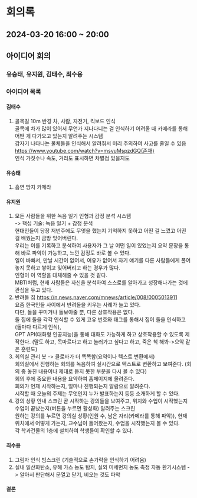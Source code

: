 # 회의록
## 2024-03-20 16:00 ~ 20:00
## 아이디어 회의
### 유승태, 유지원, 김태수, 최수용

### 아이디어 목록
   
#### 김태수
1. 골목길 10m 반경 차, 사람, 자전거, 킥보드 인식   
골목에 차가 많이 있어서 무언가 지나다니는 걸 인식하기 어려울 때 카메라를 통해 어떤 게 다가오고 있는지 알려주는 시스템   
갑자기 나타나는 물체들을 인식해서 알려줘서 미리 주의하여 사고를 줄일 수 있음   
https://www.youtube.com/watch?v=msvuMspzdGQ(존재)   
인식 가짓수나 속도, 거리도 표시하면 차별점 있을지도
    
#### 유승태
1. 흡연 방지 카메라   
   
#### 유지원
1. 모든 사람들을 위한 녹음 일기 인형과 감정 분석 시스템   
-> 핵심 기술: 녹음 일기 + 감정 분석   
현대인들이 당장 저번주에도 무엇을 했는지 기억하지 못하고 어떤 걸 느꼈고 어떤 걸 배웠는지 금방 잊어버린다.   
우리는 이를 기록하고 분석하여 사용자가 그 날 어떤 일이 있었는지 요약 문장을 통해 바로 파악이 가능하고, 느낀 감정도 바로 볼 수 있다.   
일이 바빠서, 만날 시간이 없어서, 여유가 없어서 자기 얘기를 다른 사람들에게 풀어놓지 못하고 쌓이고 잊어버리고 하는 경우가 많다.   
인형이 이 역할을 대체해줄 수 있을 것 같다.   
MBTI처럼, 현재 사람들은 자신을 분석하여 스스로를 알아가고 성장해나가는 것에 관심을 두고 있다.   
2. 반려돌 집
https://n.news.naver.com/mnews/article/008/0005013911   
요즘 한국인들 사이에서 반려돌을 키우는 사례가 늘고 있다.   
다만, 돌을 꾸미거나 돌보아줄 뿐, 다른 상호작용은 없다.   
돌 집에 돌을 각각 인식할 수 있게 고유 번호와 태그를 통해서 집이 돌을 인식하고(돌마다 다르게 인식),   
GPT API(대화형 인공지능)을 통해 대화도 가능하게 하고 상호작용할 수 있도록 제작한다. (말도 하고, 목마르다고 하고 놀러가고 싶다고 하고, 죽은 척 해봐->으악 같은 훈련도)   
3. 회의실 관리 봇 -> 클로바가 더 똑똑함(요약이나 텍스트 변환에서)   
회의실에서 진행하는 회의를 녹음하여 실시간으로 텍스트로 변환하고 보여준다. (회의 중 놓친 내용이나 제대로 듣지 못한 부분을 다시 볼 수 있다)   
회의 후에 중요한 내용을 요약하여 홈페이지에 올려준다.   
회의가 언제 시작하는지, 얼마나 진행되는지 알람으로 알려준다.   
시작할 때 오늘의 주제는 무엇인지 누가 발표하는지 등등 소개하게 할 수 있다.
4. 강의 상황 안내 스크린
곧 시작하는 강의들을 보여주고, 위치와 수업이 시작했는지 수업이 끝났는지(버튼을 누르면 활성화) 알려주는 스크린   
원하는 강의를 누르면 강의실 상황(인원 수, 남은 자리(카메라를 통해 파악)), 현재 위치에서 어떻게 가는지, 교수님이 들어왔는지, 수업을 시작했는지 볼 수 있다.   
각 학과건물의 1층에 설치하여 학생들이 확인할 수 있다.
   
#### 최수용
1. 그림자 인식 빔스크린 (기술적으로 손가락을 인식하기 어려움)
2. 실내 일산화탄소, 유해 가스 농도 탐지, 실외 미세먼지 농도 측정 자동 환기시스템 -> 알아서 판단해서 문열고 닫기, 비오는 것도 파악 

#### 결론
